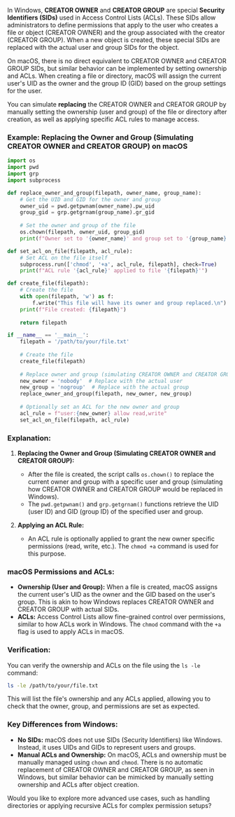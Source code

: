 In Windows, **CREATOR OWNER** and **CREATOR GROUP** are special **Security Identifiers (SIDs)** used in Access Control Lists (ACLs). These SIDs allow administrators to define permissions that apply to the user who creates a file or object (CREATOR OWNER) and the group associated with the creator (CREATOR GROUP). When a new object is created, these special SIDs are replaced with the actual user and group SIDs for the object.

On macOS, there is no direct equivalent to CREATOR OWNER and CREATOR GROUP SIDs, but similar behavior can be implemented by setting ownership and ACLs. When creating a file or directory, macOS will assign the current user's UID as the owner and the group ID (GID) based on the group settings for the user.

You can simulate **replacing** the CREATOR OWNER and CREATOR GROUP by manually setting the ownership (user and group) of the file or directory after creation, as well as applying specific ACL rules to manage access.

### Example: Replacing the Owner and Group (Simulating CREATOR OWNER and CREATOR GROUP) on macOS

```python
import os
import pwd
import grp
import subprocess

def replace_owner_and_group(filepath, owner_name, group_name):
    # Get the UID and GID for the owner and group
    owner_uid = pwd.getpwnam(owner_name).pw_uid
    group_gid = grp.getgrnam(group_name).gr_gid
    
    # Set the owner and group of the file
    os.chown(filepath, owner_uid, group_gid)
    print(f"Owner set to '{owner_name}' and group set to '{group_name}' for file: {filepath}")

def set_acl_on_file(filepath, acl_rule):
    # Set ACL on the file itself
    subprocess.run(['chmod', '+a', acl_rule, filepath], check=True)
    print(f"ACL rule '{acl_rule}' applied to file '{filepath}'")

def create_file(filepath):
    # Create the file
    with open(filepath, 'w') as f:
        f.write("This file will have its owner and group replaced.\n")
    print(f"File created: {filepath}")
    
    return filepath

if __name__ == '__main__':
    filepath = '/path/to/your/file.txt'
    
    # Create the file
    create_file(filepath)
    
    # Replace owner and group (simulating CREATOR OWNER and CREATOR GROUP)
    new_owner = 'nobody'  # Replace with the actual user
    new_group = 'nogroup'  # Replace with the actual group
    replace_owner_and_group(filepath, new_owner, new_group)
    
    # Optionally set an ACL for the new owner and group
    acl_rule = f"user:{new_owner} allow read,write"
    set_acl_on_file(filepath, acl_rule)
```

### Explanation:
1. **Replacing the Owner and Group (Simulating CREATOR OWNER and CREATOR GROUP):**
   - After the file is created, the script calls `os.chown()` to replace the current owner and group with a specific user and group (simulating how CREATOR OWNER and CREATOR GROUP would be replaced in Windows).
   - The `pwd.getpwnam()` and `grp.getgrnam()` functions retrieve the UID (user ID) and GID (group ID) of the specified user and group.
   
2. **Applying an ACL Rule:**
   - An ACL rule is optionally applied to grant the new owner specific permissions (read, write, etc.). The `chmod +a` command is used for this purpose.

### macOS Permissions and ACLs:
- **Ownership (User and Group):** When a file is created, macOS assigns the current user's UID as the owner and the GID based on the user's group. This is akin to how Windows replaces CREATOR OWNER and CREATOR GROUP with actual SIDs.
- **ACLs:** Access Control Lists allow fine-grained control over permissions, similar to how ACLs work in Windows. The `chmod` command with the `+a` flag is used to apply ACLs in macOS.

### Verification:
You can verify the ownership and ACLs on the file using the `ls -le` command:

```bash
ls -le /path/to/your/file.txt
```

This will list the file's ownership and any ACLs applied, allowing you to check that the owner, group, and permissions are set as expected.

### Key Differences from Windows:
- **No SIDs:** macOS does not use SIDs (Security Identifiers) like Windows. Instead, it uses UIDs and GIDs to represent users and groups.
- **Manual ACLs and Ownership:** On macOS, ACLs and ownership must be manually managed using `chown` and `chmod`. There is no automatic replacement of CREATOR OWNER and CREATOR GROUP, as seen in Windows, but similar behavior can be mimicked by manually setting ownership and ACLs after object creation.

Would you like to explore more advanced use cases, such as handling directories or applying recursive ACLs for complex permission setups?